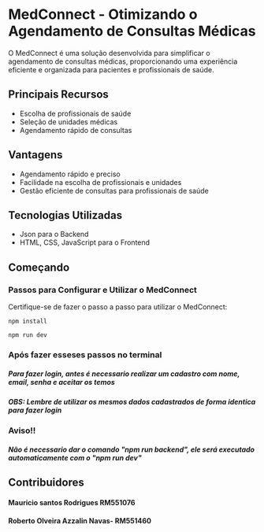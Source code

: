 <!DOCTYPE html>
<html lang="pt-br">
<head>
  <meta charset="UTF-8">
  <meta name="viewport" content="width=device-width, initial-scale=1.0">
</head>
<body>
  <h1>MedConnect - Otimizando o Agendamento de Consultas Médicas</h1>
  <p>O MedConnect é uma solução desenvolvida para simplificar o agendamento de consultas médicas, proporcionando uma experiência eficiente e organizada para pacientes e profissionais de saúde.</p>
  <h2>Principais Recursos</h2>
  <ul>
    <li>Escolha de profissionais de saúde</li>
    <li>Seleção de unidades médicas</li>
    <li>Agendamento rápido de consultas</li>
  </ul>
  <h2>Vantagens</h2>
  <ul>
    <li>Agendamento rápido e preciso</li>
    <li>Facilidade na escolha de profissionais e unidades</li>
    <li>Gestão eficiente de consultas para profissionais de saúde</li>
  </ul>
  <h2>Tecnologias Utilizadas</h2>
  <ul>
    <li>Json para o Backend</li>
    <li>HTML, CSS, JavaScript para o Frontend</li>
  </ul>
  <h2>Começando</h2>
  <h3>Passos para Configurar e Utilizar o MedConnect</h3>
  <p>Certifique-se de fazer o passo a passo para utilizar o MedConnect:</p>
  <pre><code>npm install</code></pre>
   <pre><code>npm run dev</code></pre>
    </li>
  </ol>
  <h3>Após fazer esseses passos no terminal</h3>
  <h5>Para fazer login, antes é necessario realizar um cadastro com nome, email, senha e aceitar os temos</h5>
  <h5>OBS: Lembre de utilizar os mesmos dados cadastrados de forma identica para fazer login</h5>
  <h3>Aviso!!</h3>
  <h5>Não é necessario dar o comando "npm run backend", ele será executado automaticamente com o "npm run dev"</h5>
  <h2>Contribuidores</h2>
  <h4>Mauricio santos Rodrigues RM551076</h4>
  <h4>Roberto Olveira Azzalin Navas- RM551460</h4>
</body>
</html>